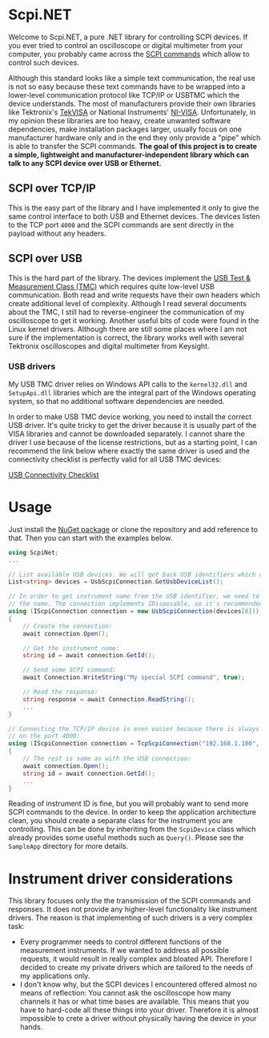 # Scpi.NET

Welcome to Scpi.NET, a pure .NET library for controlling SCPI devices. If you ever tried to control
an oscilloscope or digital multimeter from your computer, you probably came across the
[SCPI commands](https://en.wikipedia.org/wiki/Standard_Commands_for_Programmable_Instruments)
which allow to control such devices.

Although this standard looks like a simple text communication, the real use is not so easy because these
text commands have to be wrapped into a lower-level communication protocol like TCP/IP or USBTMC which the device
understands. The most of manufacturers provide their own libraries like Tektronix's
[TekVISA](https://www.tek.com/en/support/software/driver/tekvisa-connectivity-software-v411)
or National Instruments' [NI-VISA](https://www.ni.com/en/support/downloads/drivers/download.ni-visa.html#484351).
Unfortunately, in my opinion these libraries are too heavy, create unwanted software dependencies,
make installation packages larger, usually focus on one manufacturer hardware only and in the end they
only provide a "pipe" which is able to transfer the SCPI commands. **The goal of this project is to create a simple,
lightweight and manufacturer-independent library which can talk to any SCPI device over USB or Ethernet.**

## SCPI over TCP/IP

This is the easy part of the library and I have implemented it only to give the same control interface
to both USB and Ethernet devices. The devices listen to the TCP port `4000` and the SCPI commands are sent
directly in the payload without any headers.

## SCPI over USB

This is the hard part of the library. The devices implement the
[USB Test & Measurement Class (TMC)](https://www.usb.org/document-library/test-measurement-class-specification)
which requires quite low-level USB communication. Both read and write requests have their own headers which
create additional level of complexity. Although I read several documents about the TMC, I still had to
reverse-engineer the communication of my oscilloscope to get it working. Another useful bits of code
were found in the Linux kernel drivers. Although there are still some places where I am not sure if the
implementation is correct, the library works well with several Tektronix oscilloscopes and digital multimeter
from Keysight.

### USB drivers

My USB TMC driver relies on Windows API calls to the `kernel32.dll` and `SetupApi.dll` libraries which are
the integral part of the Windows operating system, so that no additional software dependencies are needed.

In order to make USB TMC device working, you need to install the correct USB driver. It's quite tricky to get
the driver because it is usually part of the VISA libraries and cannot be downloaded separately. I cannot share
the driver I use because of the license restrictions, but as a starting point, I can recommend the link below
where exactly the same driver is used and the connectivity checklist is perfectly valid for all USB TMC devices:

[USB Connectivity Checklist](https://www.siglenteu.com/operating-tip/usb-connectivity-checklist/)

# Usage

Just install the [NuGet package](https://www.nuget.org/packages/ScpiNet) or clone the repository and add
reference to that. Then you can start with the examples below.


```csharp
using ScpiNet;
...

// List available USB devices. We will get back USB identifiers which can be used to open the device.
List<string> devices = UsbScpiConnection.GetUsbDeviceList();

// In order to get instrument name from the USB identifier, we need to open the device and ask it for
// the name. The connection implements IDisposable, so it's recommended to use it in the using block.
using (IScpiConnection connection = new UsbScpiConnection(devices[0]))
{
	// Create the connection:
	await connection.Open();

	// Get the instrument name:
	string id = await connection.GetId();

	// Send some SCPI command:
	await Connection.WriteString("My special SCPI command", true);

	// Read the response:
	string response = await Connection.ReadString();
	...
}

// Connecting the TCP/IP device is even easier because there is always one device listening
// on the port 4000:
using (IScpiConnection connection = TcpScpiConnection("192.168.1.100", 4000))
{
	// The rest is same as with the USB connection:
	await connection.Open();
	string id = await connection.GetId();
	...
}
```

Reading of instrument ID is fine, but you will probably want to send more SCPI commands to the device.
In order to keep the application architecture clean, you should create a separate class for the instrument
you are controlling. This can be done by inheriting from the `ScpiDevice` class which already provides some useful
methods such as `Query()`. Please see the `SampleApp` directory for more details.


# Instrument driver considerations

This library focuses only the the transmission of the SCPI commands and responses. It does not provide
any higher-level functionality like instrument drivers. The reason is that implementing of such drivers
is a very complex task:

- Every programmer needs to control different functions of the measurement instruments. If we wanted to
  address all possible requests, it would result in really complex and bloated API. Therefore I decided
  to create my private drivers which are tailored to the needs of my applications only.
- I don't know why, but the SCPI devices I encountered offered almost no means of reflection: You cannot
  ask the oscilloscope how many channels it has or what time bases are available. This means that you
  have to hard-code all these things into your driver. Therefore it is almost impossible to crete a driver
  without physically having the device in your hands.